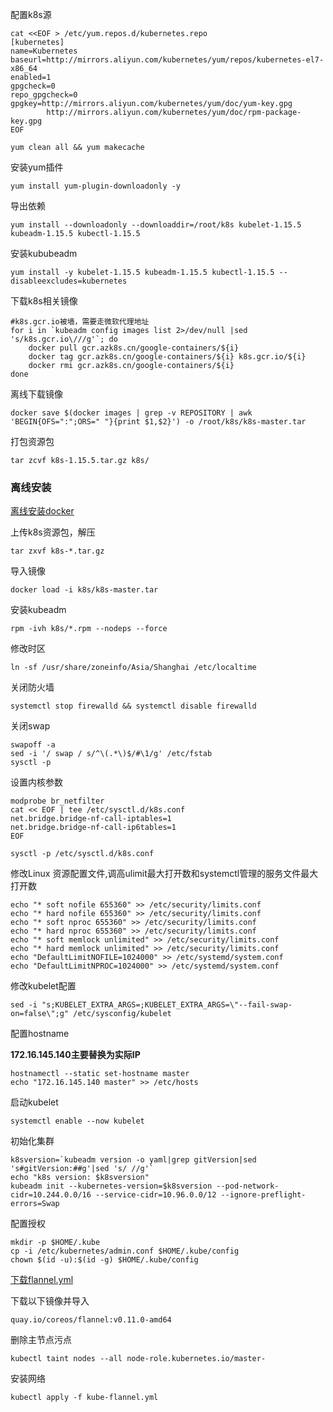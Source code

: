 配置k8s源

    cat <<EOF > /etc/yum.repos.d/kubernetes.repo
    [kubernetes]
    name=Kubernetes
    baseurl=http://mirrors.aliyun.com/kubernetes/yum/repos/kubernetes-el7-x86_64
    enabled=1
    gpgcheck=0
    repo_gpgcheck=0
    gpgkey=http://mirrors.aliyun.com/kubernetes/yum/doc/yum-key.gpg
            http://mirrors.aliyun.com/kubernetes/yum/doc/rpm-package-key.gpg
    EOF
    
    yum clean all && yum makecache 
    
安装yum插件

    yum install yum-plugin-downloadonly -y
    
导出依赖

    yum install --downloadonly --downloaddir=/root/k8s kubelet-1.15.5 kubeadm-1.15.5 kubectl-1.15.5
    
安装kububeadm

    yum install -y kubelet-1.15.5 kubeadm-1.15.5 kubectl-1.15.5 --disableexcludes=kubernetes
    
下载k8s相关镜像

    #k8s.gcr.io被墙，需要走微软代理地址
    for i in `kubeadm config images list 2>/dev/null |sed 's/k8s.gcr.io\///g'`; do
        docker pull gcr.azk8s.cn/google-containers/${i}
        docker tag gcr.azk8s.cn/google-containers/${i} k8s.gcr.io/${i}
        docker rmi gcr.azk8s.cn/google-containers/${i}
    done
    
离线下载镜像

    docker save $(docker images | grep -v REPOSITORY | awk 'BEGIN{OFS=":";ORS=" "}{print $1,$2}') -o /root/k8s/k8s-master.tar
  
打包资源包

    tar zcvf k8s-1.15.5.tar.gz k8s/
    
    
### 离线安装

[离线安装docker](/container/docker/docker-install-offline.md)

上传k8s资源包，解压

    tar zxvf k8s-*.tar.gz
    
导入镜像

    docker load -i k8s/k8s-master.tar
    
安装kubeadm

    rpm -ivh k8s/*.rpm --nodeps --force
  
修改时区

    ln -sf /usr/share/zoneinfo/Asia/Shanghai /etc/localtime
    
关闭防火墙

    systemctl stop firewalld && systemctl disable firewalld
    
关闭swap

    swapoff -a
    sed -i '/ swap / s/^\(.*\)$/#\1/g' /etc/fstab
    sysctl -p
    
设置内核参数

    modprobe br_netfilter
    cat << EOF | tee /etc/sysctl.d/k8s.conf
    net.bridge.bridge-nf-call-iptables=1
    net.bridge.bridge-nf-call-ip6tables=1
    EOF
    
    sysctl -p /etc/sysctl.d/k8s.conf
    
修改Linux 资源配置文件,调高ulimit最大打开数和systemctl管理的服务文件最大打开数

    echo "* soft nofile 655360" >> /etc/security/limits.conf
    echo "* hard nofile 655360" >> /etc/security/limits.conf
    echo "* soft nproc 655360" >> /etc/security/limits.conf
    echo "* hard nproc 655360" >> /etc/security/limits.conf
    echo "* soft memlock unlimited" >> /etc/security/limits.conf
    echo "* hard memlock unlimited" >> /etc/security/limits.conf
    echo "DefaultLimitNOFILE=1024000" >> /etc/systemd/system.conf
    echo "DefaultLimitNPROC=1024000" >> /etc/systemd/system.conf
      
修改kubelet配置

    sed -i "s;KUBELET_EXTRA_ARGS=;KUBELET_EXTRA_ARGS=\"--fail-swap-on=false\";g" /etc/sysconfig/kubelet

配置hostname
    
**172.16.145.140主要替换为实际IP**

    hostnamectl --static set-hostname master
    echo "172.16.145.140 master" >> /etc/hosts

启动kubelet

    systemctl enable --now kubelet
    
初始化集群
    
    k8sversion=`kubeadm version -o yaml|grep gitVersion|sed 's#gitVersion:##g'|sed 's/ //g'`
    echo "k8s version: $k8sversion"
    kubeadm init --kubernetes-version=$k8sversion --pod-network-cidr=10.244.0.0/16 --service-cidr=10.96.0.0/12 --ignore-preflight-errors=Swap
   
配置授权

    mkdir -p $HOME/.kube
    cp -i /etc/kubernetes/admin.conf $HOME/.kube/config
    chown $(id -u):$(id -g) $HOME/.kube/config
    
[下载flannel.yml](https://raw.githubusercontent.com/coreos/flannel/master/Documentation/kube-flannel.yml)

    
下载以下镜像并导入

    quay.io/coreos/flannel:v0.11.0-amd64
    
删除主节点污点

    kubectl taint nodes --all node-role.kubernetes.io/master-

安装网络

    kubectl apply -f kube-flannel.yml
    
    

   

    